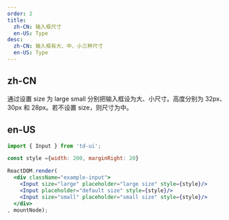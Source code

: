 ```yaml
---
order: 2
title:
  zh-CN: 输入框尺寸
  en-US: Type
desc:
  zh-CN: 输入框有大、中、小三种尺寸
  en-US: Type
---
```


## zh-CN

通过设置 size 为 large small 分别把输入框设为大、小尺寸。高度分别为 32px、30px 和 28px。若不设置 size，则尺寸为中。

## en-US


```jsx
import { Input } from 'td-ui';

const style ={width: 200, marginRight: 20}

ReactDOM.render(
  <div className="example-input">
    <Input size="large" placeholder="large size" style={style}/>
    <Input placeholder="default size" style={style}/>
    <Input size="small" placeholder="small size" style={style}/>
  </div>
, mountNode);
```